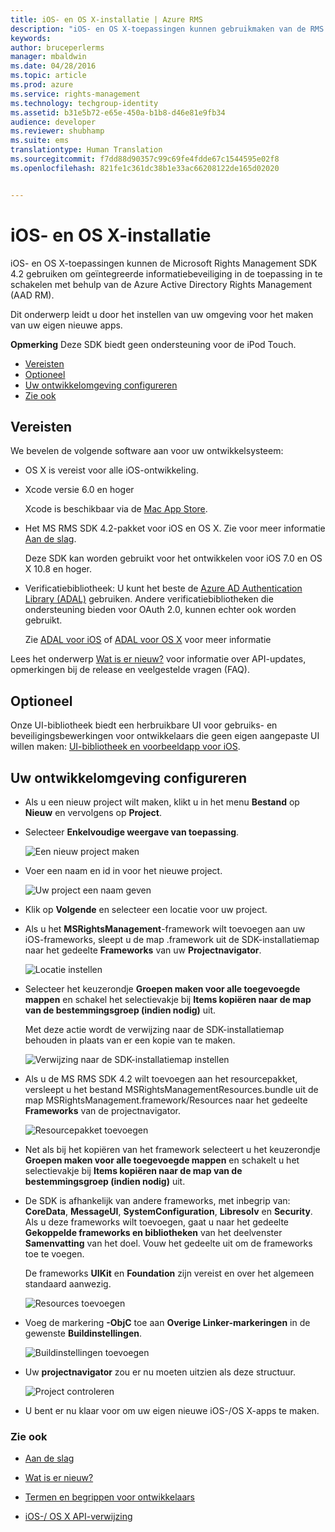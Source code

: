 ```yaml
---
title: iOS- en OS X-installatie | Azure RMS
description: "iOS- en OS X-toepassingen kunnen gebruikmaken van de RMS SDK 4.2 voor geïntegreerde gegevensbeveiliging in hun toepassingen met behulp van de AAD RM."
keywords: 
author: bruceperlerms
manager: mbaldwin
ms.date: 04/28/2016
ms.topic: article
ms.prod: azure
ms.service: rights-management
ms.technology: techgroup-identity
ms.assetid: b31e5b72-e65e-450a-b1b8-d46e81e9fb34
audience: developer
ms.reviewer: shubhamp
ms.suite: ems
translationtype: Human Translation
ms.sourcegitcommit: f7dd88d90357c99c69fe4fdde67c1544595e02f8
ms.openlocfilehash: 821fe1c361dc38b1e33ac66208122de165d02020


---
```


# iOS- en OS X-installatie

iOS- en OS X-toepassingen kunnen de Microsoft Rights Management SDK 4.2 gebruiken om geïntegreerde informatiebeveiliging in de toepassing in te schakelen met behulp van de Azure Active Directory Rights Management (AAD RM).

Dit onderwerp leidt u door het instellen van uw omgeving voor het maken van uw eigen nieuwe apps.

**Opmerking** Deze SDK biedt geen ondersteuning voor de iPod Touch.


-   [Vereisten](#prerequisites)
-   [Optioneel](#optional)
-   [Uw ontwikkelomgeving configureren](#configuring_your_development_environment)
-   [Zie ook](#see_also)

## Vereisten

We bevelen de volgende software aan voor uw ontwikkelsysteem:

-   OS X is vereist voor alle iOS-ontwikkeling.
-   Xcode versie 6.0 en hoger

    Xcode is beschikbaar via de [Mac App Store](https://developer.apple.com/technologies/mac/).

-   Het MS RMS SDK 4.2-pakket voor iOS en OS X. Zie voor meer informatie [Aan de slag](get-started.md).

    Deze SDK kan worden gebruikt voor het ontwikkelen voor iOS 7.0 en OS X 10.8 en hoger.

-   Verificatiebibliotheek: U kunt het beste de [Azure AD Authentication Library (ADAL)](https://msdn.microsoft.com/library/jj573266.aspx) gebruiken. Andere verificatiebibliotheken die ondersteuning bieden voor OAuth 2.0, kunnen echter ook worden gebruikt.

    Zie [ADAL voor iOS](https://github.com/MSOpenTech/azure-activedirectory-library-for-ios) of [ADAL voor OS X](https://github.com/MSOpenTech/azure-activedirectory-library-for-ios/tree/OSXUniversal) voor meer informatie

Lees het onderwerp [Wat is er nieuw?](release-notes.md) voor informatie over API-updates, opmerkingen bij de release en veelgestelde vragen (FAQ).

## Optioneel

Onze UI-bibliotheek biedt een herbruikbare UI voor gebruiks- en beveiligingsbewerkingen voor ontwikkelaars die geen eigen aangepaste UI willen maken: [UI-bibliotheek en voorbeeldapp voor iOS](https://github.com/AzureAD/rms-sdk-ui-for-ios).

## Uw ontwikkelomgeving configureren

-   Als u een nieuw project wilt maken, klikt u in het menu **Bestand** op **Nieuw** en vervolgens op **Project**.
-   Selecteer **Enkelvoudige weergave van toepassing**.

    ![Een nieuw project maken](../media/iOS-Project.png)

-   Voer een naam en id in voor het nieuwe project.

    ![Uw project een naam geven](../media/iOS-project-options.png)

-   Klik op **Volgende** en selecteer een locatie voor uw project.
-   Als u het **MSRightsManagement**-framework wilt toevoegen aan uw iOS-frameworks, sleept u de map .framework uit de SDK-installatiemap naar het gedeelte **Frameworks** van uw **Projectnavigator**.

    ![Locatie instellen](../media/ios-add-dependencies-01a.png)

-   Selecteer het keuzerondje **Groepen maken voor alle toegevoegde mappen** en schakel het selectievakje bij **Items kopiëren naar de map van de bestemmingsgroep (indien nodig)** uit.

    Met deze actie wordt de verwijzing naar de SDK-installatiemap behouden in plaats van er een kopie van te maken.

    ![Verwijzing naar de SDK-installatiemap instellen](../media/iOS-create-groups.png)

-   Als u de MS RMS SDK 4.2 wilt toevoegen aan het resourcepakket, versleept u het bestand MSRightsManagementResources.bundle uit de map MSRightsManagement.framework/Resources naar het gedeelte **Frameworks** van de projectnavigator.

    ![Resourcepakket toevoegen](../media/iOS-add-resource-bundle-02a.png)

-   Net als bij het kopiëren van het framework selecteert u het keuzerondje **Groepen maken voor alle toegevoegde mappen** en schakelt u het selectievakje bij **Items kopiëren naar de map van de bestemmingsgroep (indien nodig)** uit.
-   De SDK is afhankelijk van andere frameworks, met inbegrip van: **CoreData**, **MessageUI**, **SystemConfiguration**, **Libresolv** en **Security**. Als u deze frameworks wilt toevoegen, gaat u naar het gedeelte **Gekoppelde frameworks en bibliotheken** van het deelvenster **Samenvatting** van het doel. Vouw het gedeelte uit om de frameworks toe te voegen.

    De frameworks **UIKit** en **Foundation** zijn vereist en over het algemeen standaard aanwezig.

    ![Resources toevoegen](../media/iOS-add-libraries.png)

-   Voeg de markering **-ObjC** toe aan **Overige Linker-markeringen** in de gewenste **Buildinstellingen**.

    ![Buildinstellingen toevoegen](../media/iOS-linker-flags.png)

-   Uw **projectnavigator** zou er nu moeten uitzien als deze structuur.

    ![Project controleren](../media/iOS-verify-setup-01a.png)

-   U bent er nu klaar voor om uw eigen nieuwe iOS-/OS X-apps te maken.

### Zie ook

* [Aan de slag](get-started.md)

* [Wat is er nieuw?](release-notes.md)

* [Termen en begrippen voor ontwikkelaars](core-concepts.md)

* [iOS-/ OS X API-verwijzing](/rights-management/sdk/4.2/api/ios/ios)

 

 






<!--HONumber=Jul16_HO3-->


